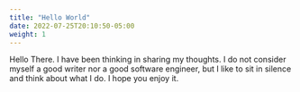 ```yaml
---
title: "Hello World"
date: 2022-07-25T20:10:50-05:00
weight: 1
---
```


Hello There. I have been thinking in sharing my thoughts. I do not consider myself a good writer nor a good software engineer, but I like to sit in silence and think about what I do. I hope you enjoy it.
